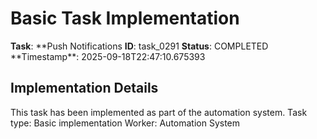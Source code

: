 # Basic Task Implementation

**Task**: **Push Notifications
**ID**: task_0291
**Status**: COMPLETED
**Timestamp\*\*: 2025-09-18T22:47:10.675393

## Implementation Details

This task has been implemented as part of the automation system.
Task type: Basic implementation
Worker: Automation System
